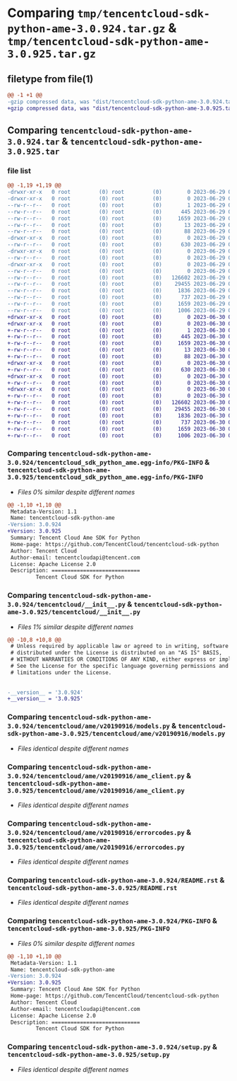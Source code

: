 # Comparing `tmp/tencentcloud-sdk-python-ame-3.0.924.tar.gz` & `tmp/tencentcloud-sdk-python-ame-3.0.925.tar.gz`

## filetype from file(1)

```diff
@@ -1 +1 @@
-gzip compressed data, was "dist/tencentcloud-sdk-python-ame-3.0.924.tar", last modified: Thu Jun 29 00:19:35 2023, max compression
+gzip compressed data, was "dist/tencentcloud-sdk-python-ame-3.0.925.tar", last modified: Fri Jun 30 01:59:08 2023, max compression
```

## Comparing `tencentcloud-sdk-python-ame-3.0.924.tar` & `tencentcloud-sdk-python-ame-3.0.925.tar`

### file list

```diff
@@ -1,19 +1,19 @@
-drwxr-xr-x   0 root         (0) root         (0)        0 2023-06-29 00:19:35.000000 tencentcloud-sdk-python-ame-3.0.924/
-drwxr-xr-x   0 root         (0) root         (0)        0 2023-06-29 00:19:35.000000 tencentcloud-sdk-python-ame-3.0.924/tencentcloud_sdk_python_ame.egg-info/
--rw-r--r--   0 root         (0) root         (0)        1 2023-06-29 00:19:35.000000 tencentcloud-sdk-python-ame-3.0.924/tencentcloud_sdk_python_ame.egg-info/dependency_links.txt
--rw-r--r--   0 root         (0) root         (0)      445 2023-06-29 00:19:35.000000 tencentcloud-sdk-python-ame-3.0.924/tencentcloud_sdk_python_ame.egg-info/SOURCES.txt
--rw-r--r--   0 root         (0) root         (0)     1659 2023-06-29 00:19:35.000000 tencentcloud-sdk-python-ame-3.0.924/tencentcloud_sdk_python_ame.egg-info/PKG-INFO
--rw-r--r--   0 root         (0) root         (0)       13 2023-06-29 00:19:35.000000 tencentcloud-sdk-python-ame-3.0.924/tencentcloud_sdk_python_ame.egg-info/top_level.txt
--rw-r--r--   0 root         (0) root         (0)       88 2023-06-29 00:19:35.000000 tencentcloud-sdk-python-ame-3.0.924/setup.cfg
-drwxr-xr-x   0 root         (0) root         (0)        0 2023-06-29 00:19:35.000000 tencentcloud-sdk-python-ame-3.0.924/tencentcloud/
--rw-r--r--   0 root         (0) root         (0)      630 2023-06-29 00:19:35.000000 tencentcloud-sdk-python-ame-3.0.924/tencentcloud/__init__.py
-drwxr-xr-x   0 root         (0) root         (0)        0 2023-06-29 00:19:35.000000 tencentcloud-sdk-python-ame-3.0.924/tencentcloud/ame/
--rw-r--r--   0 root         (0) root         (0)        0 2023-06-29 00:19:35.000000 tencentcloud-sdk-python-ame-3.0.924/tencentcloud/ame/__init__.py
-drwxr-xr-x   0 root         (0) root         (0)        0 2023-06-29 00:19:35.000000 tencentcloud-sdk-python-ame-3.0.924/tencentcloud/ame/v20190916/
--rw-r--r--   0 root         (0) root         (0)        0 2023-06-29 00:19:35.000000 tencentcloud-sdk-python-ame-3.0.924/tencentcloud/ame/v20190916/__init__.py
--rw-r--r--   0 root         (0) root         (0)   126602 2023-06-29 00:19:35.000000 tencentcloud-sdk-python-ame-3.0.924/tencentcloud/ame/v20190916/models.py
--rw-r--r--   0 root         (0) root         (0)    29455 2023-06-29 00:19:35.000000 tencentcloud-sdk-python-ame-3.0.924/tencentcloud/ame/v20190916/ame_client.py
--rw-r--r--   0 root         (0) root         (0)     1836 2023-06-29 00:19:35.000000 tencentcloud-sdk-python-ame-3.0.924/tencentcloud/ame/v20190916/errorcodes.py
--rw-r--r--   0 root         (0) root         (0)      737 2023-06-29 00:19:35.000000 tencentcloud-sdk-python-ame-3.0.924/README.rst
--rw-r--r--   0 root         (0) root         (0)     1659 2023-06-29 00:19:35.000000 tencentcloud-sdk-python-ame-3.0.924/PKG-INFO
--rw-r--r--   0 root         (0) root         (0)     1006 2023-06-29 00:19:35.000000 tencentcloud-sdk-python-ame-3.0.924/setup.py
+drwxr-xr-x   0 root         (0) root         (0)        0 2023-06-30 01:59:08.000000 tencentcloud-sdk-python-ame-3.0.925/
+drwxr-xr-x   0 root         (0) root         (0)        0 2023-06-30 01:59:08.000000 tencentcloud-sdk-python-ame-3.0.925/tencentcloud_sdk_python_ame.egg-info/
+-rw-r--r--   0 root         (0) root         (0)        1 2023-06-30 01:59:08.000000 tencentcloud-sdk-python-ame-3.0.925/tencentcloud_sdk_python_ame.egg-info/dependency_links.txt
+-rw-r--r--   0 root         (0) root         (0)      445 2023-06-30 01:59:08.000000 tencentcloud-sdk-python-ame-3.0.925/tencentcloud_sdk_python_ame.egg-info/SOURCES.txt
+-rw-r--r--   0 root         (0) root         (0)     1659 2023-06-30 01:59:08.000000 tencentcloud-sdk-python-ame-3.0.925/tencentcloud_sdk_python_ame.egg-info/PKG-INFO
+-rw-r--r--   0 root         (0) root         (0)       13 2023-06-30 01:59:08.000000 tencentcloud-sdk-python-ame-3.0.925/tencentcloud_sdk_python_ame.egg-info/top_level.txt
+-rw-r--r--   0 root         (0) root         (0)       88 2023-06-30 01:59:08.000000 tencentcloud-sdk-python-ame-3.0.925/setup.cfg
+drwxr-xr-x   0 root         (0) root         (0)        0 2023-06-30 01:59:08.000000 tencentcloud-sdk-python-ame-3.0.925/tencentcloud/
+-rw-r--r--   0 root         (0) root         (0)      630 2023-06-30 01:59:08.000000 tencentcloud-sdk-python-ame-3.0.925/tencentcloud/__init__.py
+drwxr-xr-x   0 root         (0) root         (0)        0 2023-06-30 01:59:08.000000 tencentcloud-sdk-python-ame-3.0.925/tencentcloud/ame/
+-rw-r--r--   0 root         (0) root         (0)        0 2023-06-30 01:59:08.000000 tencentcloud-sdk-python-ame-3.0.925/tencentcloud/ame/__init__.py
+drwxr-xr-x   0 root         (0) root         (0)        0 2023-06-30 01:59:08.000000 tencentcloud-sdk-python-ame-3.0.925/tencentcloud/ame/v20190916/
+-rw-r--r--   0 root         (0) root         (0)        0 2023-06-30 01:59:08.000000 tencentcloud-sdk-python-ame-3.0.925/tencentcloud/ame/v20190916/__init__.py
+-rw-r--r--   0 root         (0) root         (0)   126602 2023-06-30 01:59:08.000000 tencentcloud-sdk-python-ame-3.0.925/tencentcloud/ame/v20190916/models.py
+-rw-r--r--   0 root         (0) root         (0)    29455 2023-06-30 01:59:08.000000 tencentcloud-sdk-python-ame-3.0.925/tencentcloud/ame/v20190916/ame_client.py
+-rw-r--r--   0 root         (0) root         (0)     1836 2023-06-30 01:59:08.000000 tencentcloud-sdk-python-ame-3.0.925/tencentcloud/ame/v20190916/errorcodes.py
+-rw-r--r--   0 root         (0) root         (0)      737 2023-06-30 01:59:08.000000 tencentcloud-sdk-python-ame-3.0.925/README.rst
+-rw-r--r--   0 root         (0) root         (0)     1659 2023-06-30 01:59:08.000000 tencentcloud-sdk-python-ame-3.0.925/PKG-INFO
+-rw-r--r--   0 root         (0) root         (0)     1006 2023-06-30 01:59:08.000000 tencentcloud-sdk-python-ame-3.0.925/setup.py
```

### Comparing `tencentcloud-sdk-python-ame-3.0.924/tencentcloud_sdk_python_ame.egg-info/PKG-INFO` & `tencentcloud-sdk-python-ame-3.0.925/tencentcloud_sdk_python_ame.egg-info/PKG-INFO`

 * *Files 0% similar despite different names*

```diff
@@ -1,10 +1,10 @@
 Metadata-Version: 1.1
 Name: tencentcloud-sdk-python-ame
-Version: 3.0.924
+Version: 3.0.925
 Summary: Tencent Cloud Ame SDK for Python
 Home-page: https://github.com/TencentCloud/tencentcloud-sdk-python
 Author: Tencent Cloud
 Author-email: tencentcloudapi@tencent.com
 License: Apache License 2.0
 Description: ============================
         Tencent Cloud SDK for Python
```

### Comparing `tencentcloud-sdk-python-ame-3.0.924/tencentcloud/__init__.py` & `tencentcloud-sdk-python-ame-3.0.925/tencentcloud/__init__.py`

 * *Files 1% similar despite different names*

```diff
@@ -10,8 +10,8 @@
 # Unless required by applicable law or agreed to in writing, software
 # distributed under the License is distributed on an "AS IS" BASIS,
 # WITHOUT WARRANTIES OR CONDITIONS OF ANY KIND, either express or implied.
 # See the License for the specific language governing permissions and
 # limitations under the License.
 
 
-__version__ = '3.0.924'
+__version__ = '3.0.925'
```

### Comparing `tencentcloud-sdk-python-ame-3.0.924/tencentcloud/ame/v20190916/models.py` & `tencentcloud-sdk-python-ame-3.0.925/tencentcloud/ame/v20190916/models.py`

 * *Files identical despite different names*

### Comparing `tencentcloud-sdk-python-ame-3.0.924/tencentcloud/ame/v20190916/ame_client.py` & `tencentcloud-sdk-python-ame-3.0.925/tencentcloud/ame/v20190916/ame_client.py`

 * *Files identical despite different names*

### Comparing `tencentcloud-sdk-python-ame-3.0.924/tencentcloud/ame/v20190916/errorcodes.py` & `tencentcloud-sdk-python-ame-3.0.925/tencentcloud/ame/v20190916/errorcodes.py`

 * *Files identical despite different names*

### Comparing `tencentcloud-sdk-python-ame-3.0.924/README.rst` & `tencentcloud-sdk-python-ame-3.0.925/README.rst`

 * *Files identical despite different names*

### Comparing `tencentcloud-sdk-python-ame-3.0.924/PKG-INFO` & `tencentcloud-sdk-python-ame-3.0.925/PKG-INFO`

 * *Files 0% similar despite different names*

```diff
@@ -1,10 +1,10 @@
 Metadata-Version: 1.1
 Name: tencentcloud-sdk-python-ame
-Version: 3.0.924
+Version: 3.0.925
 Summary: Tencent Cloud Ame SDK for Python
 Home-page: https://github.com/TencentCloud/tencentcloud-sdk-python
 Author: Tencent Cloud
 Author-email: tencentcloudapi@tencent.com
 License: Apache License 2.0
 Description: ============================
         Tencent Cloud SDK for Python
```

### Comparing `tencentcloud-sdk-python-ame-3.0.924/setup.py` & `tencentcloud-sdk-python-ame-3.0.925/setup.py`

 * *Files identical despite different names*

